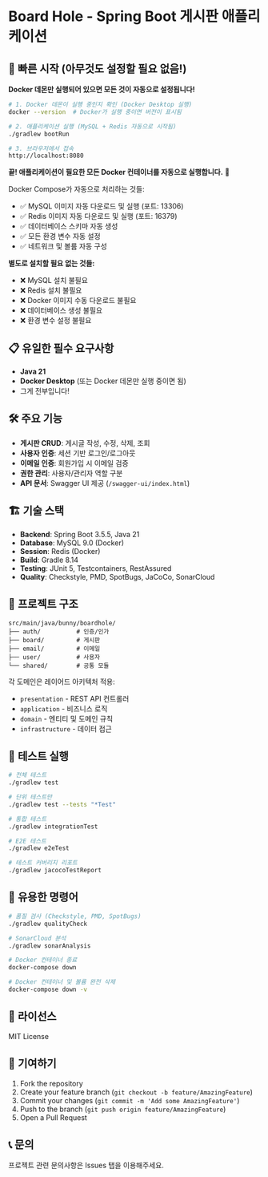 # Board Hole - Spring Boot 게시판 애플리케이션

## 🚀 빠른 시작 (아무것도 설정할 필요 없음!)

**Docker 데몬만 실행되어 있으면 모든 것이 자동으로 설정됩니다!**

```bash
# 1. Docker 데몬이 실행 중인지 확인 (Docker Desktop 실행)
docker --version  # Docker가 실행 중이면 버전이 표시됨

# 2. 애플리케이션 실행 (MySQL + Redis 자동으로 시작됨)
./gradlew bootRun

# 3. 브라우저에서 접속
http://localhost:8080
```

**끝! 애플리케이션이 필요한 모든 Docker 컨테이너를 자동으로 실행합니다.** 🎉

Docker Compose가 자동으로 처리하는 것들:

- ✅ MySQL 이미지 자동 다운로드 및 실행 (포트: 13306)
- ✅ Redis 이미지 자동 다운로드 및 실행 (포트: 16379)
- ✅ 데이터베이스 스키마 자동 생성
- ✅ 모든 환경 변수 자동 설정
- ✅ 네트워크 및 볼륨 자동 구성

**별도로 설치할 필요 없는 것들:**

- ❌ MySQL 설치 불필요
- ❌ Redis 설치 불필요
- ❌ Docker 이미지 수동 다운로드 불필요
- ❌ 데이터베이스 생성 불필요
- ❌ 환경 변수 설정 불필요

## 📋 유일한 필수 요구사항

- **Java 21**
- **Docker Desktop** (또는 Docker 데몬만 실행 중이면 됨)
- 그게 전부입니다!

## 🛠️ 주요 기능

- **게시판 CRUD**: 게시글 작성, 수정, 삭제, 조회
- **사용자 인증**: 세션 기반 로그인/로그아웃
- **이메일 인증**: 회원가입 시 이메일 검증
- **권한 관리**: 사용자/관리자 역할 구분
- **API 문서**: Swagger UI 제공 (`/swagger-ui/index.html`)

## 🏗️ 기술 스택

- **Backend**: Spring Boot 3.5.5, Java 21
- **Database**: MySQL 9.0 (Docker)
- **Session**: Redis (Docker)
- **Build**: Gradle 8.14
- **Testing**: JUnit 5, Testcontainers, RestAssured
- **Quality**: Checkstyle, PMD, SpotBugs, JaCoCo, SonarCloud

## 📁 프로젝트 구조

```
src/main/java/bunny/boardhole/
├── auth/          # 인증/인가
├── board/         # 게시판
├── email/         # 이메일
├── user/          # 사용자
└── shared/        # 공통 모듈
```

각 도메인은 레이어드 아키텍처 적용:

- `presentation` - REST API 컨트롤러
- `application` - 비즈니스 로직
- `domain` - 엔티티 및 도메인 규칙
- `infrastructure` - 데이터 접근

## 🧪 테스트 실행

```bash
# 전체 테스트
./gradlew test

# 단위 테스트만
./gradlew test --tests "*Test"

# 통합 테스트
./gradlew integrationTest

# E2E 테스트
./gradlew e2eTest

# 테스트 커버리지 리포트
./gradlew jacocoTestReport
```

## 🔧 유용한 명령어

```bash
# 품질 검사 (Checkstyle, PMD, SpotBugs)
./gradlew qualityCheck

# SonarCloud 분석
./gradlew sonarAnalysis

# Docker 컨테이너 종료
docker-compose down

# Docker 컨테이너 및 볼륨 완전 삭제
docker-compose down -v
```

## 📄 라이선스

MIT License

## 👥 기여하기

1. Fork the repository
2. Create your feature branch (`git checkout -b feature/AmazingFeature`)
3. Commit your changes (`git commit -m 'Add some AmazingFeature'`)
4. Push to the branch (`git push origin feature/AmazingFeature`)
5. Open a Pull Request

## 📞 문의

프로젝트 관련 문의사항은 Issues 탭을 이용해주세요.
